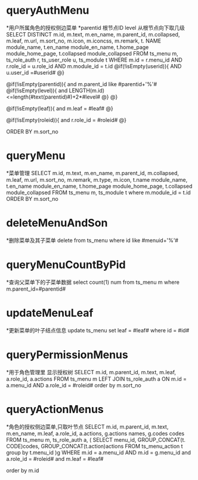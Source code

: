 queryAuthMenu
===
*用户所属角色的授权侧边菜单
*parentid 根节点ID  level 从根节点向下取几级
SELECT DISTINCT
	m.id,
	m.text,
	m.en_name,
	m.parent_id,
	m.collapsed,
	m.leaf,
	m.url,
	m.sort_no,
	m.icon,
	m.iconcss,
	m.remark,
	t. NAME module_name,
	t.en_name module_en_name,
	t.home_page module_home_page,
	t.collapsed module_collapsed
FROM
	ts_menu m,
	ts_role_auth r,
	ts_user_role u,
	ts_module t
WHERE
	m.id = r.menu_id
AND r.role_id = u.role_id
AND m.module_id = t.id
@if(!isEmpty(userid)){
	 AND u.user_id =#userid#
@}

@if(!isEmpty(parentid)){
	 and m.parent_id like #parentid+'%'#
	 @if(!isEmpty(level)){
	   and LENGTH(m.id)<=length(#text(parentid)#)+2*#level#
	 @}
@}

@if(!isEmpty(leaf)){
	and m.leaf = #leaf#
@}

@if(!isEmpty(roleid)){
	and r.role_id = #roleid#
@}

ORDER BY
	m.sort_no
	
	
queryMenu
===
*菜单管理
SELECT 
	m.id,
	m.text,
	m.en_name,
	m.parent_id,
	m.collapsed,
	m.leaf,
	m.url,
	m.sort_no,
	m.remark,
	m.type,
	m.icon,
	t.name module_name,
	t.en_name module_en_name,
	t.home_page module_home_page,
	t.collapsed module_collapsed
FROM
	ts_menu m,
	ts_module t
where m.module_id = t.id
ORDER BY
	m.sort_no
	
deleteMenuAndSon
===
*删除菜单及其子菜单
delete from ts_menu  where id like #menuid+'%'#

queryMenuCountByPid
===
*查询父菜单下的子菜单数据
select count(1) num from ts_menu m where m.parent_id=#parentid#
	
updateMenuLeaf
===
*更新菜单的叶子结点信息
update ts_menu set leaf = #leaf# where id = #id#

queryPermissionMenus
===
*用于角色管理里 显示授权树
SELECT
	m.id,
	m.parent_id,
	m.text,
	m.leaf,
	a.role_id,
	a.actions
FROM
	ts_menu m
LEFT JOIN ts_role_auth a ON m.id = a.menu_id
AND a.role_id = #roleid#
order by m.sort_no

queryActionMenus
===
*角色的授权侧边菜单,只取叶节点
SELECT
	m.id,
	m.parent_id,
	m.text,
	m.en_name,
	m.leaf,
	a.role_id,
	a.actions,
	g.actions names,
	g.codes codes
FROM
	ts_menu m,
	ts_role_auth a,
	(
		SELECT
			menu_id,
			GROUP_CONCAT(t. CODE)codes,
			GROUP_CONCAT(t.action)actions
		FROM
			ts_menu_action t
		group by t.menu_id
	)g
WHERE
	m.id = a.menu_id
AND m.id = g.menu_id
and a.role_id = #roleid#
and m.leaf = #leaf#

order by m.id

